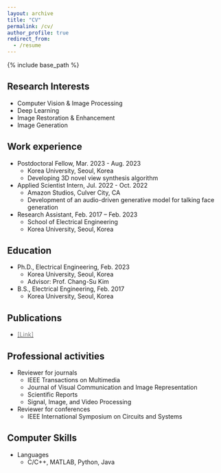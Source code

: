 ```yaml
---
layout: archive
title: "CV"
permalink: /cv/
author_profile: true
redirect_from:
  - /resume
---
```


{% include base_path %}

Research Interests
------
* Computer Vision \& Image Processing
* Deep Learning
* Image Restoration \& Enhancement
* Image Generation

Work experience
------
* Postdoctoral Fellow, Mar. 2023 - Aug. 2023
  * Korea University, Seoul, Korea
  * Developing 3D novel view synthesis algorithm
* Applied Scientist Intern, Jul. 2022 - Oct. 2022
  * Amazon Studios, Culver City, CA
  * Development of an audio-driven generative model for talking face generation
* Research Assistant, Feb. 2017 – Feb. 2023
  * School of Electrical Engineering
  * Korea University, Seoul, Korea

Education
------
* Ph.D., Electrical Engineering, Feb. 2023
  * Korea University, Seoul, Korea
  * Advisor: Prof. Chang-Su Kim
* B.S., Electrical Engineering, Feb. 2017
  * Korea University, Seoul, Korea

Publications
------
* [<span style="color:grey">[Link]</span>](https://keunsoo-ko.github.io/cv/publications/)


Professional activities
------
* Reviewer for journals
  * IEEE Transactions on Multimedia
  * Journal of Visual Communication and Image Representation
  * Scientific Reports
  * Signal, Image, and Video Processing
* Reviewer for conferences
  * IEEE International Symposium on Circuits and Systems
  
Computer Skills
------
* Languages
  * C/C++, MATLAB, Python, Java
